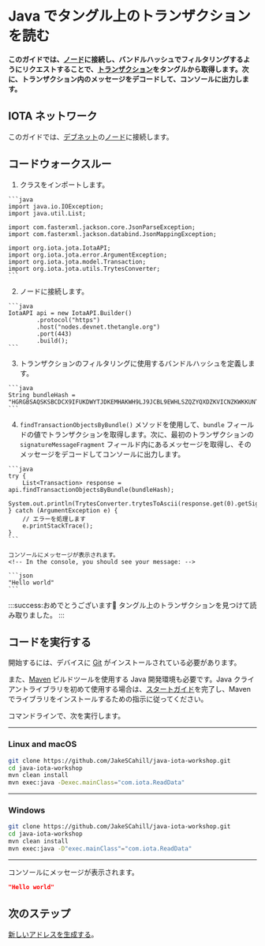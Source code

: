 # Java でタングル上のトランザクションを読む
<!-- # Read transactions on the Tangle in Java -->

**このガイドでは、[ノード](root://getting-started/0.1/network/nodes.md)に接続し、バンドルハッシュでフィルタリングするようにリクエストすることで、[トランザクション](root://getting-started/0.1/transactions/transactions.md)をタングルから取得します。次に、トランザクション内のメッセージをデコードして、コンソールに出力します。**
<!-- **In this guide, you get [transactions](root://getting-started/0.1/transactions/transactions.md) from the Tangle by connecting to a [node](root://getting-started/0.1/network/nodes.md) and asking it to filter them by their bundle hash. Then, you decode the message in the transaction and print it to the console.** -->

## IOTA ネットワーク
<!-- ## IOTA network -->

このガイドでは、[デブネット](root://getting-started/0.1/network/iota-networks.md#devnet)の[ノード](root://getting-started/0.1/network/nodes.md)に接続します。
<!-- In this guide, we connect to a node on the [Devnet](root://getting-started/0.1/network/iota-networks.md#devnet). -->

## コードウォークスルー
<!-- ## Code walkthrough -->

1. クラスをインポートします。
  <!-- 1. Import the classes -->

    ```java
    import java.io.IOException;
    import java.util.List;

    import com.fasterxml.jackson.core.JsonParseException;
    import com.fasterxml.jackson.databind.JsonMappingException;

    import org.iota.jota.IotaAPI;
    import org.iota.jota.error.ArgumentException;
    import org.iota.jota.model.Transaction;
    import org.iota.jota.utils.TrytesConverter;
    ```

2. ノードに接続します。
  <!-- 2. Connect to a node -->

    ```java
    IotaAPI api = new IotaAPI.Builder()
            .protocol("https")
            .host("nodes.devnet.thetangle.org")
            .port(443)
            .build();
    ```

3. トランザクションのフィルタリングに使用するバンドルハッシュを定義します。
  <!-- 3. Define the bundle hash that you want to use to filter transactions -->

    ```java
    String bundleHash = "HGRGBSAQSKSBCDCX9IFUKDWYTJDKEMHAKWH9LJ9JCBL9EWHLSZQZYQXDZKVICNZKWKKUNTD9OSLVVEGFA";
    ```

4. `findTransactionObjectsByBundle()` メソッドを使用して、`bundle` フィールドの値でトランザクションを取得します。次に、最初のトランザクションの `signatureMessageFragment` フィールド内にあるメッセージを取得し、そのメッセージをデコードしてコンソールに出力します。
  <!-- 4. Use the `findTransactionObjectsByBundle()` method to get transactions by the value of their `bundle` field. Then, get the message in the first transaction's `signatureMessageFragment` field, decode it, and print it to the console -->

    ```java
    try {
        List<Transaction> response = api.findTransactionObjectsByBundle(bundleHash);
        System.out.println(TrytesConverter.trytesToAscii(response.get(0).getSignatureFragments().substring(0,2186)));
    } catch (ArgumentException e) {
        // エラーを処理します
        e.printStackTrace();
    }
    ```

    コンソールにメッセージが表示されます。
    <!-- In the console, you should see your message: -->

    ```json
    "Hello world"
    ```

:::success:おめでとうございます:tada:
タングル上のトランザクションを見つけて読み取りました。
:::
<!-- :::success:Congratulations :tada: -->
<!-- You've just found and read a transaction on the Tangle. -->
<!-- ::: -->

## コードを実行する
<!-- ## Run the code -->

開始するには、デバイスに [Git](https://git-scm.com/book/en/v2/Getting-Started-Installing-Git) がインストールされている必要があります。
<!-- To get started you need [Git](https://git-scm.com/book/en/v2/Getting-Started-Installing-Git) installed on your device. -->

また、[Maven](https://maven.apache.org/download.cgi) ビルドツールを使用する Java 開発環境も必要です。Java クライアントライブラリを初めて使用する場合は、[スタートガイド](../../getting-started/java-quickstart.md)を完了し、Maven でライブラリをインストールするための指示に従ってください。
<!-- You also need a Java development environment that uses the [Maven](https://maven.apache.org/download.cgi) build tool. If this is your first time using the Java client library, complete our [getting started guide](../../getting-started/java-quickstart.md), and follow the instructions for installing the library with Maven. -->

コマンドラインで、次を実行します。
<!-- In the command-line, do the following: -->

--------------------
### Linux and macOS
```bash
git clone https://github.com/JakeSCahill/java-iota-workshop.git
cd java-iota-workshop
mvn clean install
mvn exec:java -Dexec.mainClass="com.iota.ReadData"
```
---
### Windows
```bash
git clone https://github.com/JakeSCahill/java-iota-workshop.git
cd java-iota-workshop
mvn clean install
mvn exec:java -D"exec.mainClass"="com.iota.ReadData"
```
--------------------

コンソールにメッセージが表示されます。
<!-- In the console, you should see your message: -->

```json
"Hello world"
```

## 次のステップ
<!-- ## Next steps -->

[新しいアドレスを生成する](../java/generate-an-address.md)。
<!-- [Generate a new address](../java/generate-an-address.md). -->
